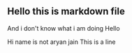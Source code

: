 ## Hello this is markdown file

And i don't know what i am doing
Hello

Hi name is not aryan jain
This is a line
